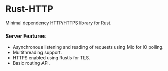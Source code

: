 # Rust-HTTP
Minimal dependency HTTP/HTTPS library for Rust.

### Server Features
- Asynchronous listening and reading of requests using Mio for IO polling.
- Multithreading support.
- HTTPS enabled using Rustls for TLS. 
- Basic routing API.